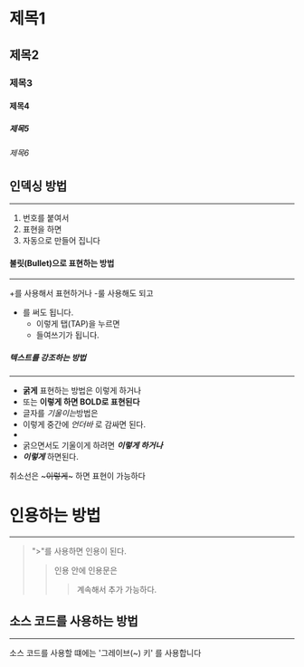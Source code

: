 # 제목1
## 제목2
### 제목3
#### 제목4
##### 제목5
###### 제목6
## 인덱싱 방법
---
1. 번호를 붙여서
2. 표현을 하면
3. 자동으로 만들어 집니다

#### 불릿(Bullet)으로 표현하는 방법
********
+를 사용해서 표현하거나
-룰 사용해도 되고
* 를 써도 됩니다.
  * 이렇게 탭(TAP)을 누르면
  * 들여쓰기가 됩니다.

##### 텍스트를 강조하는 방법 
---------
+ **굵게** 표현하는 방법은 이렇게 하거나
+ 또는 __이렇게 하면 BOLD로 표현된다__
+ 글자를 *기울이는*방법은
+ 이렇게 중간에 _언더바_ 로 감싸면 된다.
+
 + 굵으면서도 기울이게 하려면 ***이렇게 하거나***
 + ___이렇게___ 하면된다.

취소선은 ~~~이렇게~~~ 하면 표현이 가능하다

# 인용하는 방법
----
> ">"를 사용하면 인용이 된다.
>> 인용 안에 인용문은
>>> 계속해서 추가 가능하다.

## 소스 코드를 사용하는 방법
*****

소스 코드를 사용할 떄에는 '그레이브(~) 키' 를 사용합니다
